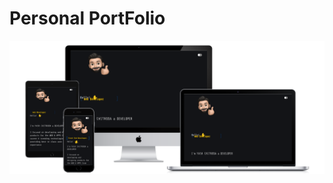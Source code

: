 # Personal PortFolio
<a href ="https://yashchitroda.github.io/Portfolio">
<img src="https://github.com/yashchitroda/Portfolio/blob/main/images/Preview.jpg">
</a>
